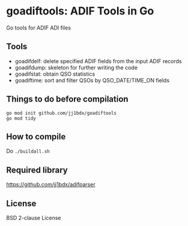 # goadiftools: ADIF Tools in Go

Go tools for ADIF ADI files

## Tools

* goadifdelf: delete specified ADIF fields from the input ADIF records
* goadifdump: skeleton for further writing the code
* goadifstat: obtain QSO statistics
* goadiftime: sort and filter QSOs by QSO\_DATE/TIME\_ON fields

## Things to do before compilation

```shell
go mod init github.com/jj1bdx/goadiftools
go mod tidy
```

## How to compile

Do `./buildall.sh`

## Required library

https://github.com/jj1bdx/adifparser

## License

BSD 2-clause License
